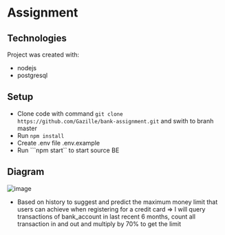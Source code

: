 # Assignment

## Technologies

Project was created with:

- nodejs
- postgresql

## Setup

- Clone code with command ```git clone https://github.com/Gazille/bank-assignment.git``` and swith to branh master
- Run ```npm install```
- Create .env file .env.example
- Run ```npm start`` to start source BE

## Diagram
![image](https://github.com/Gazille/bank-assignment/assets/147364431/21ac47f8-c086-47ef-b51b-ac01b9d14142)

- Based on history to suggest and predict the maximum money limit that users can achieve when registering for a credit card => I will query transactions of bank_account in last recent 6 months, count all transaction in and out and multiply by 70% to get the limit

